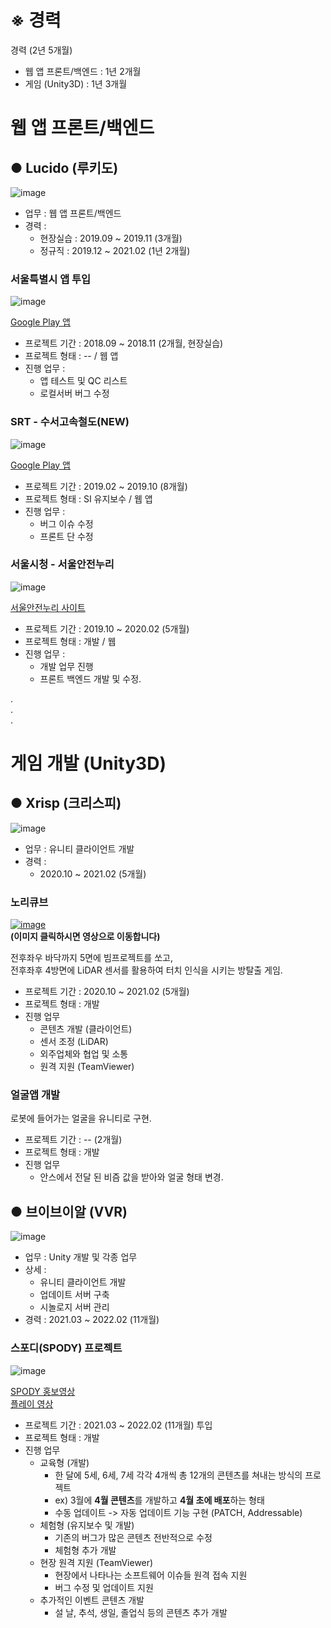 # ※ 경력 

경력 (2년 5개월)
+ 웹 앱 프론트/백엔드 : 1년 2개월
+ 게임 (Unity3D) : 1년 3개월  

# 웹 앱 프론트/백엔드  
● Lucido (루키도)
---
![image](https://user-images.githubusercontent.com/53608923/156116076-4a653bc8-d149-4d33-8d69-942a911b719f.png)  

+ 업무 : 웹 앱 프론트/백엔드 
+ 경력 : 
  + 현장실습 : 2019.09 ~ 2019.11 (3개월)
  + 정규직 : 2019.12 ~ 2021.02 (1년 2개월)  

### 서울특별시 앱 투입

![image](https://user-images.githubusercontent.com/53608923/156117073-e2337b60-08cf-47fc-9e4c-ba8d58174dba.png)  

[Google Play 앱](https://play.google.com/store/apps/details?id=kr.go.seoul.mobileseoulapp&hl=ko&gl=US)  

+ 프로젝트 기간 : 2018.09 ~ 2018.11 (2개월, 현장실습) 
+ 프로젝트 형태 : -- / 웹 앱
+ 진행 업무 :
  + 앱 테스트 및 QC 리스트
  + 로컬서버 버그 수정  

### SRT - 수서고속철도(NEW)

![image](https://user-images.githubusercontent.com/53608923/156117506-1c11bb8c-c785-476d-b938-ddfdc774125f.png)

[Google Play 앱](https://play.google.com/store/apps/details?id=kr.co.srail.newapp&hl=ko&gl=US)

+ 프로젝트 기간 : 2019.02 ~ 2019.10 (8개월)
+ 프로젝트 형태 : SI 유지보수 / 웹 앱
+ 진행 업무 : 
  + 버그 이슈 수정
  + 프론트 단 수정


### 서울시청 - 서울안전누리 

![image](https://user-images.githubusercontent.com/53608923/156119686-174381a4-9cf1-482d-a9d6-552550451f0a.png)  

[서울안전누리 사이트](https://safecity.seoul.go.kr/index.do)  

+ 프로젝트 기간 : 2019.10 ~ 2020.02 (5개월) 
+ 프로젝트 형태 : 개발 / 웹
+ 진행 업무 : 
  + 개발 업무 진행
  + 프론트 백엔드 개발 및 수정.  

.  
.  
.  


# 게임 개발 (Unity3D)  
● Xrisp (크리스피)
---
![image](https://user-images.githubusercontent.com/53608923/156122594-b2901965-ac35-4106-b8b4-9913a2f5e34e.png)

+ 업무 : 유니티 클라이언트 개발
+ 경력 : 
  + 2020.10 ~ 2021.02 (5개월)  

### 노리큐브

[![image](https://user-images.githubusercontent.com/53608923/156123231-41ecda9e-2635-4437-9a02-65a77eebfb2b.png)](https://www.youtube.com/watch?v=yBM_nZuekSk)  
**(이미지 클릭하시면 영상으로 이동합니다)**  

전후좌우 바닥까지 5면에 빔프로젝트를 쏘고,  
전후좌후 4방면에 LiDAR 센서를 활용하여 터치 인식을 시키는 방탈출 게임.

+ 프로젝트 기간 : 2020.10 ~ 2021.02 (5개월)
+ 프로젝트 형태 : 개발
+ 진행 업무
  + 콘텐츠 개발 (클라이언트)
  + 센서 조정 (LiDAR)
  + 외주업체와 협업 및 소통
  + 원격 지원 (TeamViewer)  


### 얼굴앱 개발 

로봇에 들어가는 얼굴을 유니티로 구현.

+ 프로젝트 기간 : -- (2개월)
+ 프로젝트 형태 : 개발
+ 진행 업무 
  + 안스에서 전달 된 비즘 값을 받아와 얼굴 형태 변경.  
  

● 브이브이알 (VVR)
---
![image](https://user-images.githubusercontent.com/53608923/156126829-b7d7735a-3665-49fe-955d-95d68f4c809b.png)

+ 업무 : Unity 개발 및 각종 업무
+ 상세 :
  + 유니티 클라이언트 개발
  + 업데이트 서버 구축
  + 시놀로지 서버 관리 
+ 경력 : 2021.03 ~ 2022.02 (11개월)  

### 스포디(SPODY) 프로젝트 

![image](https://user-images.githubusercontent.com/53608923/156131151-04623258-5018-4a85-9b9b-1c63f7e5ef3f.png)  

[SPODY 홍보영상](https://www.youtube.com/watch?v=acCpnyqhmEI)  
[플레이 영상](https://www.youtube.com/watch?v=DGUB1NpgmEc)  

+ 프로젝트 기간 : 2021.03 ~ 2022.02 (11개월) 투입
+ 프로젝트 형태 : 개발
+ 진행 업무
  + 교육형 (개발) 
    + 한 달에 5세, 6세, 7세 각각 4개씩 총 12개의 콘텐츠를 쳐내는 방식의 프로젝트
    + ex) 3월에 **4월 콘텐츠**를 개발하고 **4월 초에 배포**하는 형태
    + 수동 업데이트 -> 자동 업데이트 기능 구현 (PATCH, Addressable)
  + 체험형 (유지보수 및 개발)
    + 기존의 버그가 많은 콘텐츠 전반적으로 수정
    + 체험형 추가 개발
  + 현장 원격 지원 (TeamViewer)
    + 현장에서 나타나는 소프트웨어 이슈들 원격 접속 지원
    + 버그 수정 및 업데이트 지원
  + 추가적인 이벤트 콘텐츠 개발
    + 설 날, 추석, 생일, 졸업식 등의 콘텐츠 추가 개발





